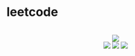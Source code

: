 # leetcode

<div align="center">
<br/>
<img src="https://img.shields.io/badge/Solved-560/3141%20=%2017%25-blue.svg?style=flat-square" />
<br/>
<img src="https://img.shields.io/badge/Easy-236/791-5CB85D.svg?style=flat-square" />
<img src="https://img.shields.io/badge/Medium-248/1650-F0AE4E.svg?style=flat-square" />
<img src="https://img.shields.io/badge/Hard-76/700-D95450.svg?style=flat-square" />
</div>